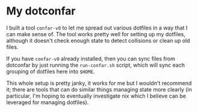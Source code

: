 # My dotconfar

I built a tool `confar-v0` to let me spread out various dotfiles in a way that
I can make sense of. The tool works pretty well for setting up my dotfiles,
although it doesn't check enough state to detect collisions or clean up old
files.

If you have `confar-v0` already installed, then you can sync files from
dotconfar by just running the `run-confar.sh` script, which will sync
each grouping of dotfiles here into `$HOME`.

This whole setup is pretty janky, it works for me but I wouldn't recommend
it; there are tools that can do similar things managing state more clearly
(in particular, I'm hoping to eventually investigate nix which I believe
can be leveraged for managing dotfiles).
